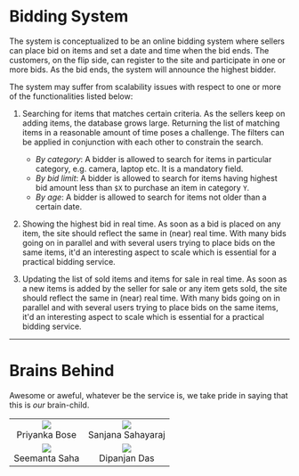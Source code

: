 # Bidding System

The system is conceptualized to be an online bidding system where sellers can place bid on items and set a date and time when the bid ends. The customers, on the flip side, can register to the site and participate in one or more bids. As the bid ends, the system will announce the highest bidder. 

The system may suffer from scalability issues with respect to one or more of the functionalities listed below:

1. Searching for items that matches certain criteria. As the sellers keep on adding items, the database grows large. Returning the list of matching items in a reasonable amount of time poses a challenge. The filters can be applied in conjunction with each other to constrain the search.

   * *By category*: A bidder is allowed to search for items in particular category, e.g. camera, laptop etc. It is a mandatory field.
   * *By bid limit*: A bidder is allowed to search for items having highest bid amount less than `$X` to purchase an item in category `Y`.
   * *By age*: A bidder is allowed to search for items not older than a certain date.
   
2. Showing the highest bid in real time. As soon as a bid is placed on any item, the site should reflect the same in (near) real time. With many bids going on in parallel and with several users trying to place bids on the same items, it'd an interesting aspect to scale which is essential for a practical bidding service.

3. Updating the list of sold items and items for sale in real time. As soon as a new items is added by the seller for sale or any item gets sold, the site should reflect the same in (near) real time. With many bids going on in parallel and with several users trying to place bids on the same items, it'd an interesting aspect to scale which is essential for a practical bidding service.
 
---

# Brains Behind
Awesome or aweful, whatever be the service is, we take pride in saying that this is *our* brain-child.

<table width=5>
    <tr>
        <td><center><img src="https://s18.postimg.org/7r1f2wfl5/our_ninja.png">
        <br>Priyanka Bose</td></center>
        <td><center><img src="https://s18.postimg.org/7r1f2wfl5/our_ninja.png">
        <br>Sanjana Sahayaraj</td></center>
    </tr>
    <tr>
        <td><center><img src="https://s18.postimg.org/7r1f2wfl5/our_ninja.png">
        <br>Seemanta Saha</td></center>
        <td><center><img src="https://s18.postimg.org/7r1f2wfl5/our_ninja.png">
        <br>Dipanjan Das</td></center>
    </tr>
</table>